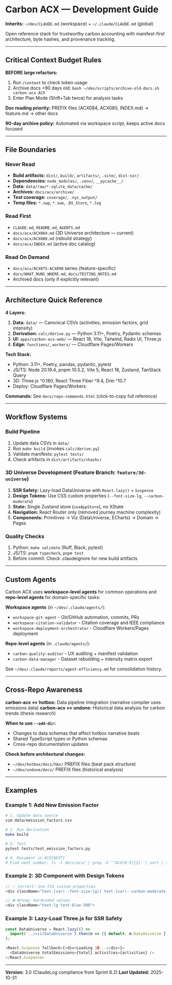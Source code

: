 # Carbon ACX — Development Guide

**Inherits:** `~/dev/CLAUDE.md` (workspace) + `~/.claude/CLAUDE.md` (global)

Open reference stack for trustworthy carbon accounting with manifest-first architecture, byte hashes, and provenance tracking.

---

## Critical Context Budget Rules

**BEFORE large refactors:**
1. Run `/context` to check token usage
2. Archive docs >90 days old: `bash ~/dev/scripts/archive-old-docs.sh carbon-acx ACX`
3. Enter Plan Mode (Shift+Tab twice) for analysis tasks

**Doc reading priority:** PREFIX files (ACX084, ACX080, INDEX.md) → feature.md → other docs

**90-day archive policy:** Automated via workspace script, keeps active docs focused

---

## File Boundaries

### Never Read
- **Build artifacts:** `dist/`, `build/`, `artifacts/`, `.vite/`, `dist-ssr/`
- **Dependencies:** `node_modules/`, `.venv/`, `__pycache__/`
- **Data:** `data/raw/*.sqlite`, `data/cache/`
- **Archives:** `docs/acx/archive/`
- **Test coverage:** `coverage/`, `.nyc_output/`
- **Temp files:** `*.swp`, `*.swo`, `.DS_Store`, `*.log`

### Read First
- `CLAUDE.md`, `README.md`, `AGENTS.md`
- `docs/acx/ACX084.md` (3D Universe architecture — current)
- `docs/acx/ACX080.md` (rebuild strategy)
- `docs/acx/INDEX.md` (active doc catalog)

### Read On Demand
- `docs/acx/ACX075-ACX090` series (feature-specific)
- `docs/WHAT_RUNS_WHERE.md`, `docs/TESTING_NOTES.md`
- Archived docs (only if explicitly relevant)

---

## Architecture Quick Reference

**4 Layers:**
1. **Data:** `data/` — Canonical CSVs (activities, emission factors, grid intensity)
2. **Derivation:** `calc/derive.py` — Python 3.11+, Poetry, Pydantic schemas
3. **UI:** `apps/carbon-acx-web/` — React 18, Vite, Tailwind, Radix UI, Three.js
4. **Edge:** `functions/`, `workers/` — Cloudflare Pages/Workers

**Tech Stack:**
- Python: 3.11+, Poetry, pandas, pydantic, pytest
- JS/TS: Node 20.19.4, pnpm 10.5.2, Vite 5, React 18, Zustand, TanStack Query
- 3D: Three.js ^0.180, React Three Fiber ^9.4, Drei ^10.7
- Deploy: Cloudflare Pages/Workers

**Commands:** See `docs/repo-commands.html` (click-to-copy full reference)

---

## Workflow Systems

### Build Pipeline
1. Update data CSVs in `data/`
2. Run `make build` (invokes `calc/derive.py`)
3. Validate manifests: `pytest tests/`
4. Check artifacts in `dist/artifacts/<hash>/`

### 3D Universe Development (Feature Branch: `feature/3d-universe`)
1. **SSR Safety:** Lazy-load DataUniverse with `React.lazy()` + `Suspense`
2. **Design Tokens:** Use CSS custom properties (`--font-size-lg`, `--carbon-moderate`)
3. **State:** Single Zustand store (`useAppStore`), no XState
4. **Navigation:** React Router only (removed journey machine complexity)
5. **Components:** Primitives → Viz (DataUniverse, ECharts) → Domain → Pages

### Quality Checks
1. Python: `make validate` (Ruff, Black, pytest)
2. JS/TS: `pnpm typecheck`, `pnpm test`
3. Before commit: Check .claudeignore for new build artifacts

---

## Custom Agents

Carbon ACX uses **workspace-level agents** for common operations and **repo-level agents** for domain-specific tasks:

**Workspace agents** (in `~/dev/.claude/agents/`):
- `workspace-git-agent` - Git/GitHub automation, commits, PRs
- `workspace-citation-validator` - Citation coverage and IEEE compliance
- `workspace-deployment-orchestrator` - Cloudflare Workers/Pages deployment

**Repo-level agents** (in `.claude/agents/`):
- `carbon-quality-auditor` - UX auditing + manifest validation
- `carbon-data-manager` - Dataset rebuilding + intensity matrix export

See `~/dev/.claude/reports/agent-efficiency.md` for consolidation history.

---

## Cross-Repo Awareness

**carbon-acx ↔ hotbox:** Data pipeline integration (narrative compiler uses emissions data)
**carbon-acx ↔ undone:** Historical data analysis for carbon trends (thesis research)

**When to use `--add-dir`:**
- Changes to data schemas that affect hotbox narrative beats
- Shared TypeScript types or Python schemas
- Cross-repo documentation updates

**Check before architectural changes:**
- `~/dev/hotbox/docs/hbx/` PREFIX files (beat pack structure)
- `~/dev/undone/docs/` PREFIX files (historical analysis)

---

## Examples

### Example 1: Add New Emission Factor
```bash
# 1. Update data source
vim data/emission_factors.csv

# 2. Run derivation
make build

# 3. Test
pytest tests/test_emission_factors.py

# 4. Document in ACX[NEXT]
# Find next number: ls -1 docs/acx/ | grep -E '^ACX[0-9]{3}' | sort | tail -1
```

### Example 2: 3D Component with Design Tokens
```typescript
// ✅ Correct: Use CSS custom properties
<div className="text-[var(--font-size-lg)] text-[var(--carbon-moderate)]">

// ❌ Wrong: Hardcoded values
<div className="text-lg text-blue-500">
```

### Example 3: Lazy-Load Three.js for SSR Safety
```typescript
const DataUniverse = React.lazy(() =>
  import('../viz/DataUniverse').then(m => ({ default: m.DataUniverse }))
);

<React.Suspense fallback={<div>Loading 3D...</div>}>
  <DataUniverse totalEmissions={total} activities={activities} />
</React.Suspense>
```

---

**Version:** 3.0 (ClaudeLog compliance from Sprint 8.2)
**Last Updated:** 2025-10-31
